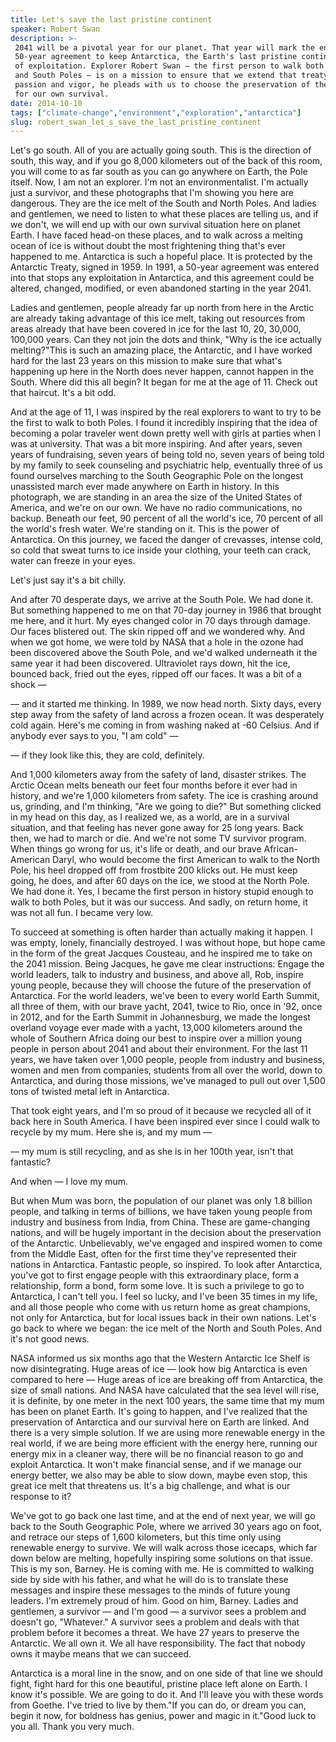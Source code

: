 ```yaml
---
title: Let's save the last pristine continent
speaker: Robert Swan
description: >-
 2041 will be a pivotal year for our planet. That year will mark the end of a
 50-year agreement to keep Antarctica, the Earth's last pristine continent, free
 of exploitation. Explorer Robert Swan — the first person to walk both the North
 and South Poles — is on a mission to ensure that we extend that treaty. With
 passion and vigor, he pleads with us to choose the preservation of the Antarctic
 for our own survival.
date: 2014-10-10
tags: ["climate-change","environment","exploration","antarctica"]
slug: robert_swan_let_s_save_the_last_pristine_continent
---
```


Let's go south. All of you are actually going south. This is the direction of south, this
way, and if you go 8,000 kilometers out of the back of this room, you will come to as far
south as you can go anywhere on Earth, the Pole itself. Now, I am not an explorer. I'm not
an environmentalist. I'm actually just a survivor, and these photographs that I'm showing
you here are dangerous. They are the ice melt of the South and North Poles. And ladies and
gentlemen, we need to listen to what these places are telling us, and if we don't, we will
end up with our own survival situation here on planet Earth. I have faced head-on these
places, and to walk across a melting ocean of ice is without doubt the most frightening
thing that's ever happened to me. Antarctica is such a hopeful place. It is protected by 
the Antarctic Treaty, signed in 1959. In 1991, a 50-year agreement was entered into that
stops any exploitation in Antarctica, and this agreement could be altered, changed,
modified, or even abandoned starting in the year 2041.

Ladies and gentlemen, people already far up north from here in the Arctic are already
taking advantage of this ice melt, taking out resources from areas already that have been
covered in ice for the last 10, 20, 30,000, 100,000 years. Can they not join the dots and
think, "Why is the ice actually melting?"This is such an amazing place, the Antarctic, and
I have worked hard for the last 23 years on this mission to make sure that what's
happening up here in the North does never happen, cannot happen in the South. Where did
this all begin? It began for me at the age of 11. Check out that haircut. It's a bit odd.

And at the age of 11, I was inspired by the real explorers to want to try to be the first
to walk to both Poles. I found it incredibly inspiring that the idea of becoming a polar
traveler went down pretty well with girls at parties when I was at university. That was a
bit more inspiring. And after years, seven years of fundraising, seven years of being told
no, seven years of being told by my family to seek counseling and psychiatric help,
eventually three of us found ourselves marching to the South Geographic Pole on the
longest unassisted march ever made anywhere on Earth in history. In this photograph, we
are standing in an area the size of the United States of America, and we're on our own. We
have no radio communications, no backup. Beneath our feet, 90 percent of all the world's
ice, 70 percent of all the world's fresh water. We're standing on it. This is the power of
Antarctica. On this journey, we faced the danger of crevasses, intense cold, so cold that
sweat turns to ice inside your clothing, your teeth can crack, water can freeze in your
eyes.

Let's just say it's a bit chilly. 

And after 70 desperate days, we arrive at the South Pole. We had done it. But something
happened to me on that 70-day journey in 1986 that brought me here, and it hurt. My eyes
changed color in 70 days through damage. Our faces blistered out. The skin ripped off and
we wondered why. And when we got home, we were told by NASA that a hole in the ozone had
been discovered above the South Pole, and we'd walked underneath it the same year it had
been discovered. Ultraviolet rays down, hit the ice, bounced back, fried out the eyes,
ripped off our faces. It was a bit of a shock — 

— and it started me thinking. In 1989, we now head north. Sixty days, every step away from
the safety of land across a frozen ocean. It was desperately cold again. Here's me coming
in from washing naked at -60 Celsius. And if anybody ever says to you, "I am cold" —

— if they look like this, they are cold, definitely. 

And 1,000 kilometers away from the safety of land, disaster strikes. The Arctic Ocean
melts beneath our feet four months before it ever had in history, and we're 1,000
kilometers from safety. The ice is crashing around us, grinding, and I'm thinking, "Are we
going to die?" But something clicked in my head on this day, as I realized we, as a world,
are in a survival situation, and that feeling has never gone away for 25 long years. Back
then, we had to march or die. And we're not some TV survivor program. When things go wrong
for us, it's life or death, and our brave African-American Daryl, who would become the
first American to walk to the North Pole, his heel dropped off from frostbite 200 klicks
out. He must keep going, he does, and after 60 days on the ice, we stood at the North
Pole. We had done it. Yes, I became the first person in history stupid enough to walk to
both Poles, but it was our success. And sadly, on return home, it was not all fun. I became
very low.

To succeed at something is often harder than actually making it happen. I was empty,
lonely, financially destroyed. I was without hope, but hope came in the form of the great
Jacques Cousteau, and he inspired me to take on the 2041 mission. Being Jacques, he gave
me clear instructions: Engage the world leaders, talk to industry and business, and above
all, Rob, inspire young people, because they will choose the future of the preservation of
Antarctica. For the world leaders, we've been to every world Earth Summit, all three of
them, with our brave yacht, 2041, twice to Rio, once in '92, once in 2012, and for the
Earth Summit in Johannesburg, we made the longest overland voyage ever made with a yacht,
13,000 kilometers around the whole of Southern Africa doing our best to inspire over a
million young people in person about 2041 and about their environment. For the last 11
years, we have taken over 1,000 people, people from industry and business, women and men
from companies, students from all over the world, down to Antarctica, and during those
missions, we've managed to pull out over 1,500 tons of twisted metal left in
Antarctica.

That took eight years, and I'm so proud of it because we recycled all of it back here in
South America. I have been inspired ever since I could walk to recycle by my mum. Here she
is, and my mum — 

— my mum is still recycling, and as she is in her 100th year, isn't that fantastic?

And when — I love my mum. 

But when Mum was born, the population of our planet was only 1.8 billion people, and
talking in terms of billions, we have taken young people from industry and business from
India, from China. These are game-changing nations, and will be hugely important in the
decision about the preservation of the Antarctic. Unbelievably, we've engaged and inspired
women to come from the Middle East, often for the first time they've represented their
nations in Antarctica. Fantastic people, so inspired. To look after Antarctica, you've got
to first engage people with this extraordinary place, form a relationship, form a bond,
form some love. It is such a privilege to go to Antarctica, I can't tell you. I feel so
lucky, and I've been 35 times in my life, and all those people who come with us return
home as great champions, not only for Antarctica, but for local issues back in their own
nations. Let's go back to where we began: the ice melt of the North and South Poles. And
it's not good news.

NASA informed us six months ago that the Western Antarctic Ice Shelf is now
disintegrating. Huge areas of ice — look how big Antarctica is even compared to here —
Huge areas of ice are breaking off from Antarctica, the size of small nations. And NASA
have calculated that the sea level will rise, it is definite, by one meter in the next 100
years, the same time that my mum has been on planet Earth. It's going to happen, and I've
realized that the preservation of Antarctica and our survival here on Earth are linked.
And there is a very simple solution. If we are using more renewable energy in the real
world, if we are being more efficient with the energy here, running our energy mix in a
cleaner way, there will be no financial reason to go and exploit Antarctica. It won't make
financial sense, and if we manage our energy better, we also may be able to slow down,
maybe even stop, this great ice melt that threatens us. It's a big challenge, and what is
our response to it?

We've got to go back one last time, and at the end of next year, we will go back to the
South Geographic Pole, where we arrived 30 years ago on foot, and retrace our steps of
1,600 kilometers, but this time only using renewable energy to survive. We will walk
across those icecaps, which far down below are melting, hopefully inspiring some solutions
on that issue. This is my son, Barney. He is coming with me. He is committed to walking
side by side with his father, and what he will do is to translate these messages and
inspire these messages to the minds of future young leaders. I'm extremely proud of him.
Good on him, Barney. Ladies and gentlemen, a survivor — and I'm good — a survivor sees a
problem and doesn't go, "Whatever." A survivor sees a problem and deals with that problem
before it becomes a threat. We have 27 years to preserve the Antarctic. We all own it. We
all have responsibility. The fact that nobody owns it maybe means that we can
succeed.

Antarctica is a moral line in the snow, and on one side of that line we should fight,
fight hard for this one beautiful, pristine place left alone on Earth. I know it's
possible. We are going to do it. And I'll leave you with these words from Goethe. I've
tried to live by them."If you can do, or dream you can, begin it now, for boldness has
genius, power and magic in it."Good luck to you all. Thank you very much.

<!--
ad_duration=3.33
comment_count=34
event="TEDGlobal 2014"
external_start_time=0
intro_duration=11.82
is_subtitle_required="False"
is_talk_featured="True"
language="en"
language_swap="False"
native_language="en"
number_of_related_talks=6
number_of_speakers=1
number_of_subtitled_videos=25
number_of_tags=4
number_of_talk_download_languages=25
number_of_talk_more_resources=0
number_of_talk_recommendations=0
number_of_talks_take_actions=0
post_ad_duration=0.83
published_timestamp="2015-01-13 15:59:26"
recording_date="2014-10-10"
speaker_description="Polar explorer"
speaker_is_published=1
speaker_name="Robert Swan"
talk_name="Let's save the last pristine continent"
talks_tags=["climate-change","environment","exploration","antarctica"]
url_audio="https://download.ted.com/talks/RobertSwan_2014G.mp3?apikey=acme-roadrunner"
url_photo_speaker="https://pe.tedcdn.com/images/ted/454f395be57d9c865de74aca2f52fcd4aa5f8062_254x191.jpg"
url_photo_talk="https://pe.tedcdn.com/images/ted/90685a6e5a6f5c4df098ee2b9b869a686101fd86_2880x1620.jpg"
url_webpage="https://www.ted.com/talks/robert_swan_let_s_save_the_last_pristine_continent"
video_type_name="TED Stage Talk"
-->